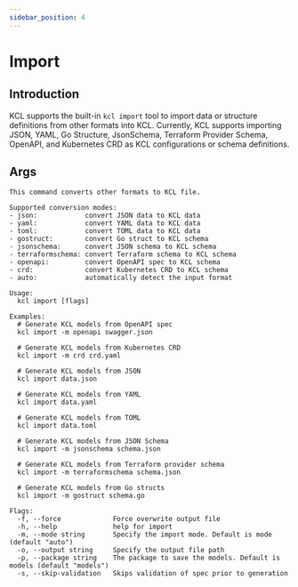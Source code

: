 ```yaml
---
sidebar_position: 4
---
```


# Import

## Introduction

KCL supports the built-in `kcl import` tool to import data or structure definitions from other formats into KCL. Currently, KCL supports importing JSON, YAML, Go Structure, JsonSchema, Terraform Provider Schema, OpenAPI, and Kubernetes CRD as KCL configurations or schema definitions.

## Args

```shell
This command converts other formats to KCL file.

Supported conversion modes:
- json:            convert JSON data to KCL data
- yaml:            convert YAML data to KCL data
- toml:            convert TOML data to KCL data
- gostruct:        convert Go struct to KCL schema
- jsonschema:      convert JSON schema to KCL schema
- terraformschema: convert Terraform schema to KCL schema
- openapi:         convert OpenAPI spec to KCL schema
- crd:             convert Kubernetes CRD to KCL schema
- auto:            automatically detect the input format

Usage:
  kcl import [flags]

Examples:
  # Generate KCL models from OpenAPI spec
  kcl import -m openapi swagger.json

  # Generate KCL models from Kubernetes CRD
  kcl import -m crd crd.yaml

  # Generate KCL models from JSON
  kcl import data.json

  # Generate KCL models from YAML
  kcl import data.yaml

  # Generate KCL models from TOML
  kcl import data.toml

  # Generate KCL models from JSON Schema
  kcl import -m jsonschema schema.json

  # Generate KCL models from Terraform provider schema
  kcl import -m terraformschema schema.json

  # Generate KCL models from Go structs
  kcl import -m gostruct schema.go

Flags:
  -f, --force             Force overwrite output file
  -h, --help              help for import
  -m, --mode string       Specify the import mode. Default is mode (default "auto")
  -o, --output string     Specify the output file path
  -p, --package string    The package to save the models. Default is models (default "models")
  -s, --skip-validation   Skips validation of spec prior to generation
```

